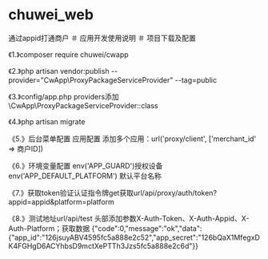 # chuwei_web
通过appid打通商户
＃ 应用开发使用说明 
＃ 项目下载及配置 

《1.》composer require chuwei/cwapp

《2.》php artisan vendor:publish --provider="CwApp\ProxyPackageServiceProvider" --tag=public

《3.》config/app.php providers添加 \CwApp\ProxyPackageServiceProvider::class

《4.》php artisan migrate

《5.》后台菜单配置 应用配置 添加多个应用：url('proxy/client', ['merchant_id' => 商户ID])

《6.》环境变量配置 env('APP_GUARD')授权设备 env('APP_DEFAULT_PLATFORM') 默认平台名称

《7.》获取token验证认证指令牌get获取url/api/proxy/auth/token?appid=appid&platform=platform

《8.》测试地址url/api/test 头部添加参数X-Auth-Token、X-Auth-Appid、X-Auth-Platform；获取数据 {"code":0,"message":"ok","data":{"app_id":"126jsuyABV4595fc5a888e2c52","app_secret":"126bQaX1MfegxDK4FGHgD6ACYhbsD9mctXePTTh3Jzs5fc5a888e2c6d"}}

